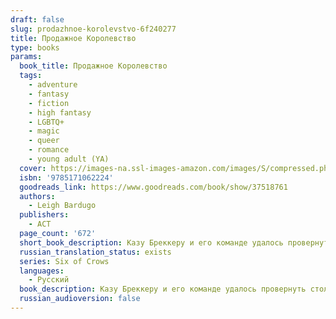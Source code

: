 ```yaml
---
draft: false
slug: prodazhnoe-korolevstvo-6f240277
title: Продажное Королевство
type: books
params:
  book_title: Продажное Королевство
  tags:
    - adventure
    - fantasy
    - fiction
    - high fantasy
    - LGBTQ+
    - magic
    - queer
    - romance
    - young adult (YA)
  cover: https://images-na.ssl-images-amazon.com/images/S/compressed.photo.goodreads.com/books/1513238989i/37518761.jpg
  isbn: '9785171062224'
  goodreads_link: https://www.goodreads.com/book/show/37518761
  authors:
    - Leigh Bardugo
  publishers:
    - АСТ
  page_count: '672'
  short_book_description: Казу Бреккеру и его команде удалось провернуть столь дерзкое похищение, что они и сами не поняли, как остались в живых. Но обещанная заоблачная награда уплывает из рук, и юные изгои вынуждены...
  russian_translation_status: exists
  series: Six of Crows
  languages:
    - Русский
  book_description: Казу Бреккеру и его команде удалось провернуть столь дерзкое похищение, что они и сами не поняли, как остались в живых. Но обещанная заоблачная награда уплывает из рук, и юные изгои вынуждены снова бороться за свою жизнь. Их обвели вокруг пальца и лишили ценного члена команды. Теперь у них не хватает людей, очень мало союзников и почти не осталось надежды. Давние соперники и новые враги бросают вызов коварству Каза, а его окружение подвергают испытанию на прочность. На темных и извилистых улочках Кеттердама разразится война – она и решит судьбу гришей.
  russian_audioversion: false
---
```

